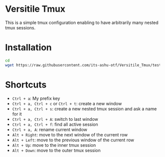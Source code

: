 # Versitile Tmux
This is a simple tmux configuration enabling to have arbitrarily many nested tmux sessions.

# Installation

```bash
cd
wget https://raw.githubusercontent.com/its-ashu-otf/Versitile_Tmux/test/.tmux.conf
```


# Shortcuts

* `Ctrl + a`: My prefix key
* `Ctrl + a, Ctrl + c` or `Ctrl + t`: create a new window
* `Ctrl + a, Ctrl + s`: create a new nested tmux session and ask a name for it
* `Ctrl + a, Ctrl + A`: switch to last window
* `Ctrl + a, Ctrl + f`: find all active session
* `Ctrl + a, A`: rename current window
* `Alt + Right`: move to the next window of the current row
* `Alt + Left`: move to the previous window of the current row
* `Alt + Up`: move to the inner tmux session
* `Alt + Down`: move to the outer tmux session

